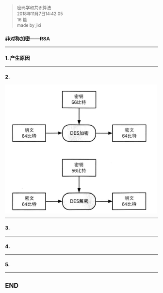 > 密码学和共识算法  
> 2018年11月7日14:42:05         
> 16 篇  
> made by jixi

### 非对称加密——RSA


----------


### 1. 产生原因


----------

### 2. 

<img src="https://www.github.com/jixiyu/images3/raw/master/小书匠/1541557686265.png" width="500" hegiht="500" align="center" /> 

----------

### 3. 


----------

### 4. 


----------

### 5. 


----------
## END

